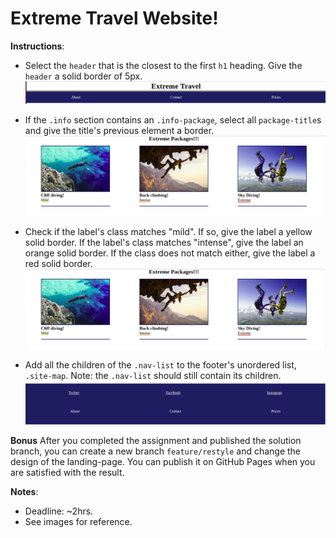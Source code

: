 # Extreme Travel Website!

**Instructions**:
* Select the `header` that is the closest to the first `h1` heading. Give the `header` a solid border of 5px. ![alt text](assets/images/header.png "Header")

* If the `.info` section contains an `.info-package`, select all `package-title`s and give the title's previous element a border. ![alt text](assets/images/packages.png "Packages")

* Check if the label's class matches "mild". If so, give the label a yellow solid border. If the label's class matches "intense", give the label an orange solid border. If the class does not match either, give the label a red solid border. ![alt text](assets/images/packages.png "Packages")

* Add all the children of the `.nav-list` to the footer's unordered list, `.site-map`. Note: the `.nav-list` should still contain its children. ![alt text](assets/images/footer.png "Footer")

**Bonus**
After you completed the assignment and published the solution branch, you can create a new branch `feature/restyle` and change the design of the landing-page. You can publish it on GitHub Pages when you are satisfied with the result.


**Notes**:
* Deadline: ~2hrs.
* See images for reference.